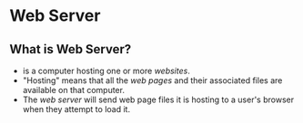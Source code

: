 # Web Server

## What is Web Server?

* is a computer hosting one or more _websites_.
* "Hosting" means that all the _web pages_ and their associated files are available on that computer.
* The _web server_ will send web page files it is hosting to a user's browser when they attempt to load it.

